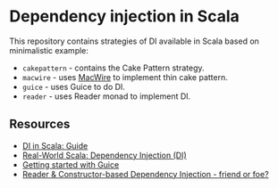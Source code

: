 # Dependency injection in Scala

This repository contains strategies of DI available in Scala based on minimalistic example:

- `cakepattern` - contains the Cake Pattern strategy.
- `macwire` - uses [MacWire](https://github.com/adamw/macwire) to implement thin cake pattern.
- `guice` - uses Guice to do DI.
- `reader` - uses Reader monad to implement DI.

## Resources

- [DI in Scala: Guide](https://di-in-scala.github.io/)
- [Real-World Scala: Dependency Injection (DI)](http://jonasboner.com/real-world-scala-dependency-injection-di/)
- [Getting started with Guice](https://github.com/google/guice/wiki/GettingStarted)
- [Reader & Constructor-based Dependency Injection - friend or foe?](https://softwaremill.com/reader-monad-constructor-dependency-injection-friend-or-foe/)
